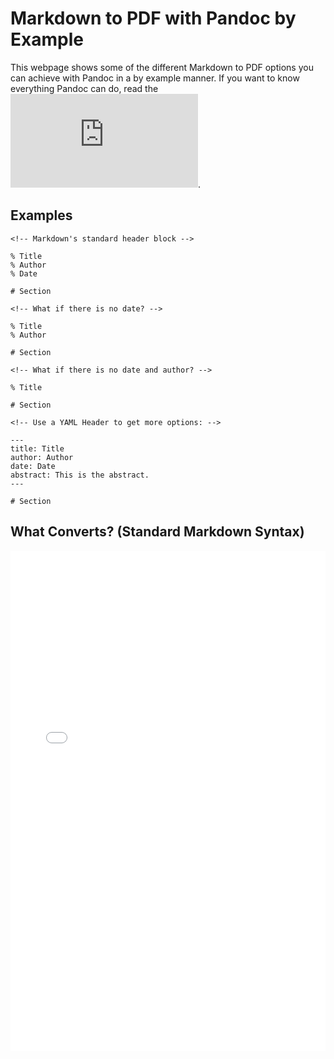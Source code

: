 # Markdown to PDF with Pandoc by Example

  This webpage shows some of the different Markdown to PDF options you can achieve with Pandoc in a by example manner. If you want to know everything Pandoc can do, read the ![Pandoc User Guide](https://pandoc.org/MANUAL.html).

## Examples

```
<!-- Markdown's standard header block -->

% Title
% Author
% Date

# Section
```

```
<!-- What if there is no date? -->

% Title
% Author

# Section
```

```
<!-- What if there is no date and author? -->

% Title

# Section
```

```
<!-- Use a YAML Header to get more options: -->

---
title: Title
author: Author
date: Date
abstract: This is the abstract.
---

# Section
```


## What Converts? (Standard Markdown Syntax)

<embed src="what_converts.md.pdf" width="100%" height="800">
